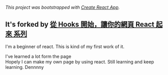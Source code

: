 _This project was bootstrapped with [Create React App](https://github.com/facebook/create-react-app)._

## It's forked by [從 Hooks 開始，讓你的網頁 React 起來 系列](https://ithelp.ithome.com.tw/users/20103315/ironman/2668?page=1)

I'm a beginner of react.
This is kind of my first work of it.

I've learned a lot form the page  
Hopely I can make my own page by using react.
Still learning and keep learning. 
Dennnny